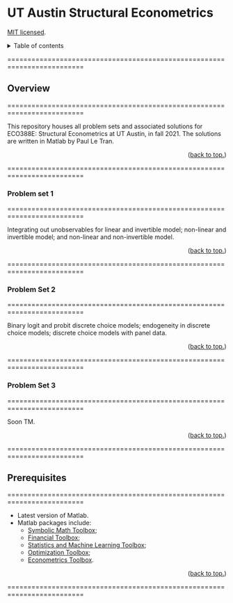 # UT Austin Structural Econometrics

[MIT licensed](https://github.com/PaulTran47/ECO388E/blob/main/LICENCE.md).

<details>
  <summary>Table of contents</summary>
  <ul>
    <li>
      <a href="#overview">Overview</a>
      <ol>
        <li><a href="#problem-set-1">Problem set 1</a></li>
        <li><a href="#problem-set-2">Problem set 2</a></li>
        <li><a href="#problem-set-3">Problem set 3</a></li>
      </ol>
    </li>
    <li><a href="#prerequisites">Prerequisites</a></li>
  </ul>
</details>

=========================================================================

## Overview
=========================================================================

This repository houses all problem sets and associated solutions for ECO388E: Structural Econometrics at UT Austin, in fall 2021. The solutions are written in Matlab by Paul Le Tran.

<p align="right">
  (<a href="#ut-austin-structural-econometrics">back to top.</a>)
</p>

=========================================================================

### Problem set 1
=========================================================================

Integrating out unobservables for linear and invertible model; non-linear and invertible model; and non-linear and non-invertible model.

<p align="right">
  (<a href="#ut-austin-structural-econometrics">back to top.</a>)
</p>

=========================================================================

### Problem Set 2
=========================================================================

Binary logit and probit discrete choice models; endogeneity in discrete choice models; discrete choice models with panel data.

<p align="right">
  (<a href="#ut-austin-structural-econometrics">back to top.</a>)
</p>

=========================================================================

### Problem Set 3
=========================================================================

Soon TM.

<p align="right">
  (<a href="#ut-austin-structural-econometrics">back to top.</a>)
</p>

=========================================================================

## Prerequisites
=========================================================================

* Latest version of Matlab.
* Matlab packages include:
  * [Symbolic Math Toolbox](https://www.mathworks.com/help/symbolic/);
  * [Financial Toolbox](https://www.mathworks.com/help/finance/);
  * [Statistics and Machine Learning Toolbox](https://www.mathworks.com/help/stats/);
  * [Optimization Toolbox](https://www.mathworks.com/help/optim/);
  * [Econometrics Toolbox](https://www.mathworks.com/help/econ/).

<p align="right">
  (<a href="#ut-austin-advanced-macro-labour-i">back to top.</a>)
</p>

=========================================================================